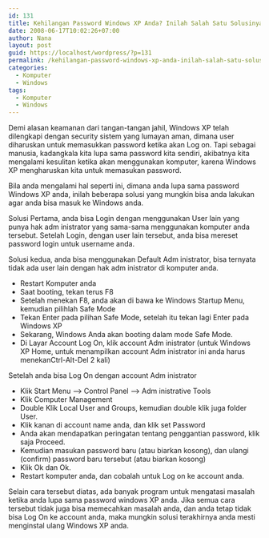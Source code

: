 ```yaml
---
id: 131
title: Kehilangan Password Windows XP Anda? Inilah Salah Satu Solusinya
date: 2008-06-17T10:02:26+07:00
author: Nana
layout: post
guid: https://localhost/wordpress/?p=131
permalink: /kehilangan-password-windows-xp-anda-inilah-salah-satu-solusinya/
categories:
  - Komputer
  - Windows
tags:
  - Komputer
  - Windows
---
```

Demi alasan keamanan dari tangan-tangan jahil, Windows XP telah dilengkapi dengan security sistem yang lumayan aman, dimana user diharuskan untuk memasukkan password ketika akan Log on. Tapi sebagai manusia, kadangkala kita lupa sama password kita sendiri, akibatnya kita mengalami kesulitan ketika akan menggunakan komputer, karena Windows XP mengharuskan kita untuk memasukan password.

Bila anda mengalami hal seperti ini, dimana anda lupa sama password Windows XP anda, inilah beberapa solusi yang mungkin bisa anda lakukan agar anda bisa masuk ke Windows anda.

Solusi Pertama, anda bisa Login dengan menggunakan User lain yang punya hak adm inistrator yang sama-sama menggunakan komputer anda tersebut. Setelah Login, dengan user lain tersebut, anda bisa mereset password login untuk username anda.

Solusi kedua, anda bisa menggunakan Default Adm inistrator, bisa ternyata tidak ada user lain dengan hak adm inistrator di komputer anda.

  * Restart Komputer anda
  * Saat booting, tekan terus F8
  * Setelah menekan F8, anda akan di bawa ke Windows Startup Menu, kemudian pilihlah Safe Mode
  * Tekan Enter pada pilihan Safe Mode, setelah itu tekan lagi Enter pada Windows XP
  * Sekarang, Windows Anda akan booting dalam mode Safe Mode.
  * Di Layar Account Log On, klik account Adm inistrator (untuk Windows XP Home, untuk menampilkan account Adm inistrator ini anda harus menekanCtrl-Alt-Del 2 kali)

Setelah anda bisa Log On dengan account Adm inistrator

  * Klik Start Menu &#8211;> Control Panel &#8211;> Adm inistrative Tools
  * Klik Computer Management
  * Double Klik Local User and Groups, kemudian double klik juga folder User.
  * Klik kanan di account name anda, dan klik set Password
  * Anda akan mendapatkan peringatan tentang penggantian password, klik saja Proceed.
  * Kemudian masukan password baru (atau biarkan kosong), dan ulangi (confirm) password baru tersebut (atau biarkan kosong)
  * Klik Ok dan Ok.
  * Restart komputer anda, dan cobalah untuk Log on ke account anda.

Selain cara tersebut diatas, ada banyak program untuk mengatasi masalah ketika anda lupa sama password windows XP anda. Jika semua cara tersebut tidak juga bisa memecahkan masalah anda, dan anda tetap tidak bisa Log On ke account anda, maka mungkin solusi terakhirnya anda mesti menginstal ulang Windows XP anda.
